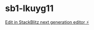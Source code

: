 # sb1-lkuyg11

[Edit in StackBlitz next generation editor ⚡️](https://stackblitz.com/~/github.com/carltonreed85/sb1-lkuyg11)